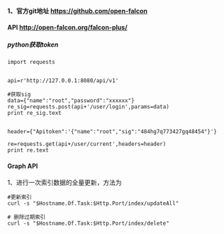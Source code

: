 #### 1、官方git地址 https://github.com/open-falcon

#### API http://open-falcon.org/falcon-plus/

##### python获取token

    import requests


    api=r'http://127.0.0.1:8080/api/v1'

    #获取sig
    data={"name":"root","password":"xxxxxx"}
    re_sig=requests.post(api+'/user/login',params=data)
    print re_sig.text


    header={"Apitoken":'{"name":"root","sig":"484hg7q773427gq48454"}'}

    re=requests.get(api+/user/current',headers=header)
    print re.text

#### Graph API
1、进行一次索引数据的全量更新，方法为 

    #更新索引
    curl -s "$Hostname.Of.Task:$Http.Port/index/updateAll"
    
    # 删除过期索引
    curl -s "$Hostname.Of.Task:$Http.Port/index/delete"

